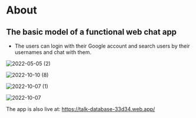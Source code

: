# About

## The basic model of a functional web chat app

- The users can login with their Google account and search users by their usernames and chat with them.

![2022-05-05 (2)](https://user-images.githubusercontent.com/91996303/233830652-cb312269-1b9e-42b6-8ccc-3be0ff44af94.png)

![2022-10-10 (8)](https://user-images.githubusercontent.com/91996303/233830497-a416ff04-cd19-4f7a-9f25-1aa5277547f9.png)

![2022-10-07 (1)](https://user-images.githubusercontent.com/91996303/233830541-6253c8c5-517e-4991-8b76-ff6559a2f76e.png)

![2022-10-07](https://user-images.githubusercontent.com/91996303/233830544-332933e6-0e8b-4900-a23c-2d45adcec0b4.png)

The app is also live at: https://talk-database-33d34.web.app/
